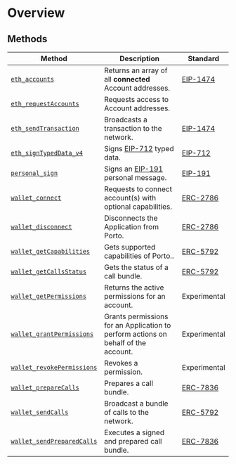 # Overview

## Methods

| Method                                                                      | Description                                                                        | Standard                                            |
| --------------------------------------------------------------------------- | ---------------------------------------------------------------------------------- | --------------------------------------------------- |
| [`eth_accounts`](/sdk/rpc/eth_accounts)                                     | Returns an array of all **connected** Account addresses.                           | [EIP-1474](https://eips.ethereum.org/EIPS/eip-1474) |
| [`eth_requestAccounts`](/sdk/rpc/eth_requestAccounts)                       | Requests access to Account addresses.                                              |                                                     |
| [`eth_sendTransaction`](/sdk/rpc/eth_sendTransaction)                       | Broadcasts a transaction to the network.                                           | [EIP-1474](https://eips.ethereum.org/EIPS/eip-1474) |
| [`eth_signTypedData_v4`](/sdk/rpc/eth_signTypedData_v4)                     | Signs [EIP-712](https://eips.ethereum.org/EIPS/eip-712) typed data.                | [EIP-712](https://eips.ethereum.org/EIPS/eip-712)   |
| [`personal_sign`](/sdk/rpc/personal_sign)                                   | Signs an [EIP-191](https://eips.ethereum.org/EIPS/eip-191) personal message.       | [EIP-191](https://eips.ethereum.org/EIPS/eip-191)   |
| [`wallet_connect`](/sdk/rpc/wallet_connect)                                 | Requests to connect account(s) with optional capabilities.                         | [ERC-2786](https://eips.ethereum.org/EIPS/eip-2786) |
| [`wallet_disconnect`](/sdk/rpc/wallet_disconnect)                           | Disconnects the Application from Porto.                                            | [ERC-2786](https://eips.ethereum.org/EIPS/eip-2786) |
| [`wallet_getCapabilities`](/sdk/rpc/wallet_getCapabilities)                 | Gets supported capabilities of Porto..                                             | [ERC-5792](https://eips.ethereum.org/EIPS/eip-5792) |
| [`wallet_getCallsStatus`](/sdk/rpc/wallet_getCallsStatus)                   | Gets the status of a call bundle.                                                  | [ERC-5792](https://eips.ethereum.org/EIPS/eip-5792) |
| [`wallet_getPermissions`](/sdk/rpc/wallet_getPermissions)       | Returns the active permissions for an account.                                     | Experimental                                        |
| [`wallet_grantPermissions`](/sdk/rpc/wallet_grantPermissions)   | Grants permissions for an Application to perform actions on behalf of the account. | Experimental                                        |
| [`wallet_revokePermissions`](/sdk/rpc/wallet_revokePermissions) | Revokes a permission.                                                              | Experimental                                        |
| [`wallet_prepareCalls`](/sdk/rpc/wallet_prepareCalls)                       | Prepares a call bundle.                                                            | [ERC-7836](https://eips.ethereum.org/EIPS/eip-7836) |
| [`wallet_sendCalls`](/sdk/rpc/wallet_sendCalls)                             | Broadcast a bundle of calls to the network.                                        | [ERC-5792](https://eips.ethereum.org/EIPS/eip-5792) |
| [`wallet_sendPreparedCalls`](/sdk/rpc/wallet_sendPreparedCalls)             | Executes a signed and prepared call bundle.                                        | [ERC-7836](https://eips.ethereum.org/EIPS/eip-7836) |
